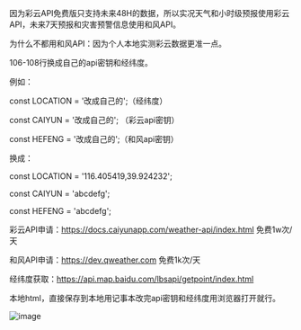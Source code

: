 因为彩云API免费版只支持未来48H的数据，所以实况天气和小时级预报使用彩云API，未来7天预报和灾害预警信息使用和风API。

为什么不都用和风API：因为个人本地实测彩云数据更准一点。

106-108行换成自己的api密钥和经纬度。

例如：

const LOCATION = '改成自己的';（经纬度）

const CAIYUN = '改成自己的'; （彩云api密钥）

const HEFENG = '改成自己的';（和风api密钥）


换成：

const LOCATION = '116.405419,39.924232';

const CAIYUN = 'abcdefg';

const HEFENG = 'abcdefg';



彩云API申请：https://docs.caiyunapp.com/weather-api/index.html 免费1w次/天

和风API申请：https://dev.qweather.com 免费1k次/天

经纬度获取：https://api.map.baidu.com/lbsapi/getpoint/index.html

本地html，直接保存到本地用记事本改完api密钥和经纬度用浏览器打开就行。

![image](https://github.com/user-attachments/assets/60f5549e-8ac0-4b8e-b361-e8da05309819)

